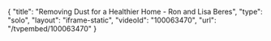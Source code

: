 {
    "title": "Removing Dust for a Healthier Home - Ron and Lisa Beres",
    "type": "solo",
    "layout": "iframe-static",
    "videoId": "100063470",
    "url": "\/tvpembed\/100063470"
}